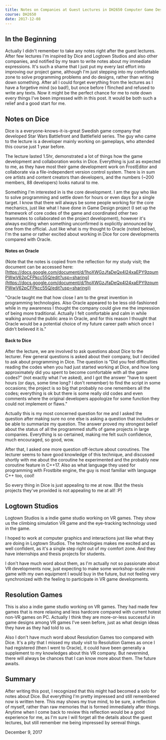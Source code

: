 ```yaml
---
title: Notes on Companies at Guest Lectures in DH2650 Computer Game Design
course: DH2650
date: 2017-12-08
---
```


## In the Beginning

Actually I didn't remember to take any notes right after the guest lectures. After few lectures I'm inspired by Dice and Logtown Studios and also other companies, and notified by my team to write notes about my immediate expressions. It's such a shame that I just put my every last effort into improving our project game, although I'm just stepping into my comfortable zone to solve programming problems and do designs, rather than writing down something. After all I could forget everything from the lectures as I have a forgetive mind (so bad!), but once before I flinched and refused to write any texts. Now it might be the perfect chance for me to note down every things I've been impressed with in this post. It would be both such a relief and a good start for me.

## Notes on Dice

Dice is a everyone-knows-it-is-great Swedish game company that developed Star Wars Battlefront and Battlefield series. The guy who came to the lecture is a developer mainly working on gameplays, who attended this course just 1 year before.

The lecture lasted 1.5hr, demonstrated a lot of things how the game development and collaboration works in Dice. Everything is just as expected to me, as they have most their game development work on FrostEditor and collaborate via a file-independent version control system. There is in sum ore artists and content creators than developers, and the numbers (~200 members, 88 developers) looks natural to me.

Something I'm interested in is the core development. I am the guy who like to solve programming and settle down for hours or even days for a single target. I know that there will always be some people working for the core mechanics, just like what I have done in Game Design project (I set up the framework of core codes of the game and coordinated other two teammates to collaborated on the project development), however it's always exciting when something unconfirmed is explicitly announced by one from the official. Just like what is my thought to Oracle (noted below), I'm the same or rather excited about working in Dice for core developments compared with Oracle.

#### Notes on Oracle

(Note that the notes is copied from the reflection for my study visit; the document can be accessed here: [https://docs.google.com/document/d/1hoXWGzJfaDeQx4l24xaEPY9zpumPWwV62pCFPkcc55Q/edit?usp=sharing](https://docs.google.com/document/d/1hoXWGzJfaDeQx4l24xaEPY9zpumPWwV62pCFPkcc55Q/edit?usp=sharing))

"Oracle taught me that how close I am to the great invention in programming technologies. Also Oracle appeared to be less old-fashioned while in my awareness I thought the company could give me the impression of being more traditional. Actually I felt comfortable and calm in while walking around the public area in Oracle, and for this reason I thought that Oracle would be a potential choice of my future career path which once I didn’t believed it is."

#### Back to Dice

After the lecture, we are involved to ask questions about Dice to the lecturer. Few general questions is asked about their company, but I decided to ask about programming in Dice. The question is "Did you feel difficulties reading the codes when you had just started working at Dice, and how long approximately did you spent to become comfortable with all the game codes?" (not exactly what I've asked), and I got the answer "have to spent hours (or days, some time long? I don't remember) to find the script in some occasions; the project is so big that probably no one remembers all the codes; everything is ok but there is some really old codes and even comments where the original developers appologize for some function they could not implement or flaws."

Actually this is my most concerned question for me and I asked the question after making sure no one else is asking a question that includes or be able to summarize my question. The answer proved my strongest belief about the status of all the programmed stuffs of game projects in large companies. Everything is so certained, making me felt such confidence, much encouraged, so good, wow.

After that, I asked one more question off-lecture about coroutines. The lecturer seems to have good knowledge of this technique, and discussed shortly with me about the coroutine he experimented and the probably new coroutine feature in C++17. Also as what language they used for programming with Frostbite engine, the guy is most familiar with language C++ too, cool!

So every thing in Dice is just appealing to me at now.
(But the thesis projects they've provided is not appealing to me at all! :P)

## Logtown Studios

Logtown Studios is a indie game studio working on VR games. They show us the climbing simulation VR game and the eye-tracking technology used in the game.

I hoped to work at computer graphics and interactions just like what they are doing in Logtown Studios. The technologies makes me excited and as well confident, as it's a single step right out of my comfort zone. And they have internships and thesis projects for students.

I don't have much word about them, as I'm actually not so passionate about VR developments now, just expecting to make some workshop-scale mini game with my own equipment I would buy in the future, but not feeling very synchronized with the feeling to participate in VR game developments.

## Resolution Games

This is also a indie game studio working on VR games. They had made few games that is more relaxing and less hardcore compared with current hotest non-VR games on PC. Actually I think they are more-or-less successful in game designs among VR games I've seen before, just as what design ideas they have as they had told to us.

Also I don't have much word about Resolution Games too compared with Dice. It's a pity that I missed my study visit to Resolution Games as once I had registered (then I went to Oracle), it could have been generally a supplement to my knowledges about this VR company. But nevermind, there will always be chances that I can know more about them. The future awaits.

## Summary

After writing this post, I recognized that this might had becomed a solo for notes about Dice. But everything I'm pretty impressed and still remembered now is written here. This may shows my true mind, to be sure, a reflection of myself, rather than raw memories that is formed immediately after things. Anytime when I come back to review this reflection would be a good experience for me, as I'm sure I will forget all the details about the guest lectures, but still remember me being impressed by sereval things.

December 9, 2017
